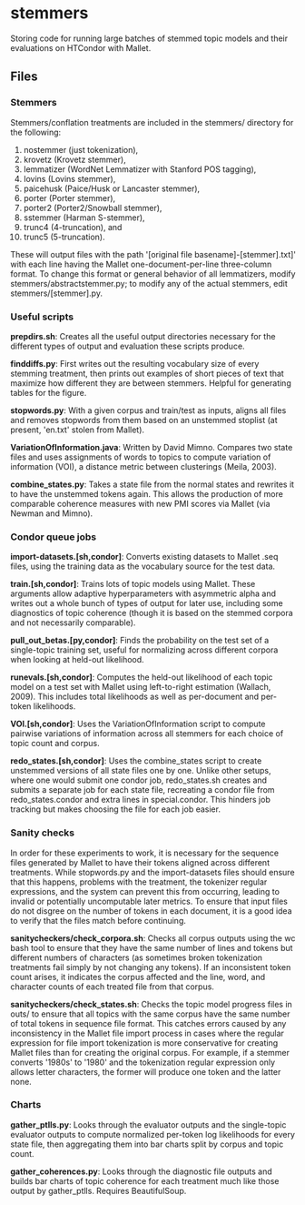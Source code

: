 # stemmers
Storing code for running large batches of stemmed topic models and their
evaluations on HTCondor with Mallet.

## Files

### Stemmers

Stemmers/conflation treatments are included in the stemmers/ directory
for the following:

1. nostemmer (just tokenization),
2. krovetz (Krovetz stemmer),
3. lemmatizer (WordNet Lemmatizer with Stanford POS tagging),
4. lovins (Lovins stemmer),
5. paicehusk (Paice/Husk or Lancaster stemmer),
6. porter (Porter stemmer),
7. porter2 (Porter2/Snowball stemmer),
8. sstemmer (Harman S-stemmer),
9. trunc4 (4-truncation), and
10. trunc5 (5-truncation).

These will output files with the path
    '[original file basename]-[stemmer].txt]'
with each line having the Mallet one-document-per-line three-column format. To
change this format or general behavior of all lemmatizers, modify
stemmers/abstractstemmer.py; to modify any of the actual stemmers, edit
stemmers/[stemmer].py.

### Useful scripts

**prepdirs.sh**: Creates all the useful output directories necessary for the
different types of output and evaluation these scripts produce.

**finddiffs.py**: First writes out the resulting vocabulary size of every
stemming treatment, then prints out examples of short pieces of text that
maximize how different they are between stemmers. Helpful for generating tables
for the figure.

**stopwords.py**: With a given corpus and train/test as inputs, aligns all
files and removes stopwords from them based on an unstemmed stoplist (at
present, 'en.txt' stolen from Mallet).

**VariationOfInformation.java**: Written by David Mimno. Compares two state
files and uses assignments of words to topics to compute variation of
information (VOI), a distance metric between clusterings (Meila, 2003).

**combine_states.py**: Takes a state file from the normal states and rewrites
it to have the unstemmed tokens again. This allows the production of more
comparable coherence measures with new PMI scores via Mallet (via Newman and
Mimno).

### Condor queue jobs

**import-datasets.[sh,condor]**: Converts existing datasets to Mallet .seq
files, using the training data as the vocabulary source for the test data.

**train.[sh,condor]**: Trains lots of topic models using Mallet. These
arguments allow adaptive hyperparameters with asymmetric alpha and writes out a
whole bunch of types of output for later use, including some diagnostics of
topic coherence (though it is based on the stemmed corpora and not necessarily
comparable).

**pull_out_betas.[py,condor]**: Finds the probability on the test set of a
single-topic training set, useful for normalizing across different corpora when
looking at held-out likelihood.

**runevals.[sh,condor]**: Computes the held-out likelihood of each topic model
on a test set with Mallet using left-to-right estimation (Wallach, 2009). This
includes total likelihoods as well as per-document and per-token likelihoods.

**VOI.[sh,condor]**: Uses the VariationOfInformation script to compute pairwise
variations of information across all stemmers for each choice of topic count
and corpus.

**redo_states.[sh,condor]**: Uses the combine_states script to create unstemmed
versions of all state files one by one. Unlike other setups, where one would
submit one condor job, redo_states.sh creates and submits a separate job for
each state file, recreating a condor file from redo_states.condor and extra
lines in special.condor. This hinders job tracking but makes choosing the file
for each job easier.

### Sanity checks

In order for these experiments to work, it is necessary for the sequence files
generated by Mallet to have their tokens aligned across different treatments.
While stopwords.py and the import-datasets files should ensure that this
happens, problems with the treatment, the tokenizer regular expressions, and
the system can prevent this from occurring, leading to invalid or potentially
uncomputable later metrics. To ensure that input files do not disgree on the
number of tokens in each document, it is a good idea to verify that the files
match before continuing.

**sanitycheckers/check_corpora.sh**: Checks all corpus outputs using the wc
bash tool to ensure that they have the same number of lines and tokens but
different numbers of characters (as sometimes broken tokenization treatments
fail simply by not changing any tokens). If an inconsistent token count arises,
it indicates the corpus affected and the line, word, and character counts of
each treated file from that corpus.

**sanitycheckers/check_states.sh**: Checks the topic model progress files in
outs/ to ensure that all topics with the same corpus have the same number of
total tokens in sequence file format. This catches errors caused by any
inconsistency in the Mallet file import process in cases where the regular
expression for file import tokenization is more conservative for creating
Mallet files than for creating the original corpus. For example, if a stemmer
converts '1980s' to '1980' and the tokenization regular expression only allows
letter characters, the former will produce one token and the latter none.

### Charts

**gather_ptlls.py**: Looks through the evaluator outputs and the single-topic
evaluator outputs to compute normalized per-token log likelihoods for every
state file, then aggregating them into bar charts split by corpus and topic
count.

**gather_coherences.py**: Looks through the diagnostic file outputs and builds
bar charts of topic coherence for each treatment much like those output by
gather_ptlls. Requires BeautifulSoup.
